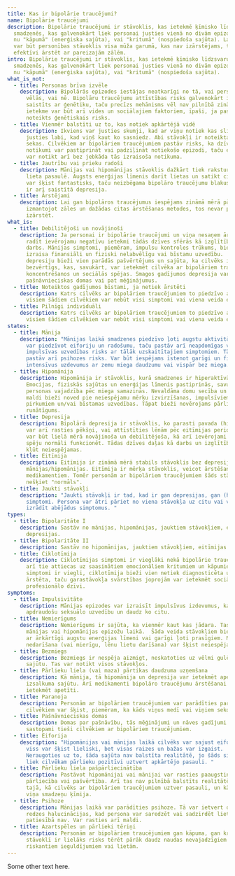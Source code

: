 ```yaml
---
title: Kas ir bipolārie traucējumi?
name: Bipolārie traucējumi
description: Bipolārie traucējumi ir stāvoklis, kas ietekmē ķīmisko līdzsvaru
  smadzenēs, kas galvenokārt liek personai justies vienā no divām epizodēm – vai
  nu "kāpumā" (enerģiska sajūta), vai "kritumā" (nospiedoša sajūta). Lai gan tas
  var būt personības stāvoklis visa mūža garumā, kas nav izārstējams, to var
  efektīvi ārstēt ar pareizajām zālēm.
intro: Bipolārie traucējumi ir stāvoklis, kas ietekmē ķīmisko līdzsvaru
  smadzenēs, kas galvenokārt liek personai justies vienā no divām epizodēm – vai
  nu "kāpumā" (enerģiska sajūta), vai "kritumā" (nospiedoša sajūta).
what_is_not:
  - title: Personas brīva izvēle
    description: Bipolārās epizodes iestājas neatkarīgi no tā, vai persona tās
      vēlās, vai nē. Bipolāru traucējumu attīstības risks galvenokārt ir
      saistīts ar ģenētiku, taču precīzs mehānisms vēl nav pilnībā zināms. Liela
      ietekme var būt arī vides un sociālajiem faktoriem, īpaši, ja pastāv
      noteikts ģenētiskais risks.
  - title: Vienmēr balstīti uz to, kas notiek apkārtējā vidē
    description: Ikviens var justies skumji, kad ar viņu notiek kas slikts, kā arī
      justies labi, kad viņš kaut ko sasniedz. Abi stāvokļi ir noteikta notikuma
      sekas. Cilvēkiem ar bipolāriem traucējumiem pastāv risks, ka dzīves
      notikumi var pastiprināt vai padziļināt notiekošo epizodi, taču epizodes
      var notikt arī bez jebkāda tās izraisoša notikuma.
  - title: Jautrību vai prieku radoši
    description: Mānijas vai hipomānijas stāvoklis dažkārt tiek raksturots kā labākā
      lieta pasaulē. Augsts enerģijas līmenis darīt lietas un satikt cilvēkus
      var šķist fantastisks, taču neizbēgama bipolāro traucējumu blakusparādība
      ir arī saistītā depresija.
  - title: Ārstējami
    description: Lai gan bipolāros traucējumus iespējams zināmā mērā pārvaldīt,
      izmantojot zāles un dažādas citas ārstēšanas metodes, tos nevar pilnībā
      izārstēt.
what_is:
  - title: Debilitējoši un novājinoši
    description: Ja personai ir bipolārie traucējumi un viņa nesaņem ārstēšanu, tas
      radīt ievērojamu negatīvu ietekmi tādās dzīves sfērās kā izglītība un
      darbs. Mānijas simptomi, piemēram, impulsu kontroles trūkums, bieži
      izraisa finansiāli un fiziski nelabvēlīgu vai bīstamu uzvedību.  Līdz ar
      depresiju bieži vien parādās pašvērtējums un sajūta, ka cilvēks ir
      bezvērtīgs, kas, savukārt, var ietekmēt cilvēka ar bipolāriem traucējumiem
      koncentrēšanos un sociālās spējas. Smagos gadījumos depresija var izraisīt
      pašnāvnieciskas domas vai pat mēģinājumus.
  - title: Noteiktos gadījumos bīstami, ja netiek ārstēti
    description: Katrs cilvēks ar bipolāriem traucējumiem to piedzīvo atšķirīgi, un
      visiem šādiem cilvēkiem var nebūt visi simptomi vai viena veida epizodes.
  - title: Pilnīgi individuāli
    description: Katrs cilvēks ar bipolāriem traucējumiem to piedzīvo atšķirīgi, un
      visiem šādiem cilvēkiem var nebūt visi simptomi vai viena veida epizodes
states:
  - title: Mānija
    description: "Mānijas laikā smadzenes piedzīvo ļoti augstu aktivitāti. Persona
      var piedzīvot eiforiju un radošumu, taču pastāv arī neapdomīgas vai
      impulsīvas uzvedības risks ar tālāk uzskaitītajiem simptomiem. Tāpat
      pastāv arī psihozes risks. Var būt iespējams īstenot garīgi un fiziski
      intensīvus uzdevumus ar zemu miega daudzumu vai vispār bez miega. "
  - title: Hipomānija
    description: Hipomānija ir stāvoklis, kurā smadzenes ir hiperaktīvā ciklā.
      Emocijas, fiziskās sajūtas un enerģijas līmenis pastiprinās, savukārt
      personas vajadzība pēc miega samazinās. Nevaldāma domu secība un grandiozi
      maldi bieži noved pie neiespējamu mērķu izvirzīšanas, impulsīviem
      pirkumiem un/vai bīstamas uzvedības. Tāpat bieži novērojams pārlieks
      runātīgums.
  - title: Depresija
    description: Bipolārā depresija ir stāvoklis, ko parasti pavada (hipo)mānija. Tā
      var arī rasties pēkšņi, vai attīstīties lēnām pēc eitīmijas perioda. Tā
      var būt lielā mērā novājinoša un debilitējoša, kā arī ievērojami samazināt
      spēju normāli funkcionēt. Tādas dzīves daļas kā darbs un izglītība var
      kļūt neiespējamas.
  - title: Eitīmija
    description: Eitīmija ir zināmā mērā stabils stāvoklis bez depresijas vai
      mānijas/hipomānijas. Eitīmija ir mērķa stāvoklis, veicot ārstēšanu ar
      medikamentiem. Tomēr personām ar bipolāriem traucējumiem šāds stāvoklis
      nešķiet "normāls".
  - title: Jaukti stāvokļi
    description: "Jaukti stāvokļi ir tad, kad ir gan depresijas, gan (hipo)mānijas
      simptomi. Persona var ātri pāriet no viena stāvokļa uz citu vai vienlaikus
      izrādīt abējādus simptomus. "
types:
  - title: Bipolaritāte I
    description: Sastāv no mānijas, hipomānijas, jauktiem stāvokļiem, eitīmijas un
      depresijas.
  - title: Bipolaritāte II
    description: Sastāv no hipomānijas, jauktiem stāvokļiem, eitīmijas un depresijas.
  - title: Ciklotīmija
    description: Ciklotīmijas simptomi ir vieglāki nekā bipolārie traucējumi, taču
      arī tie attiecas uz saasinātiem emocionāliem kritumiem un kāpumiem. Tā kā
      simptomi ir viegli, ciklotīmija bieži vien netiek diagnosticēta un netiek
      ārstēta, taču garastāvokļa svārstības joprojām var ietekmēt sociālo un
      profesionālo dzīvi.
symptoms:
  - title: Impulsivitāte
    description: Mānijas epizodes var izraisīt impulsīvus izdevumus, kaitīgu vai
      apdraudošu seksuālo uzvedību un daudz ko citu.
  - title: Nemierīgums
    description: Nemierīgums ir sajūta, ka vienmēr kaut kas jādara. Tas var pastāvēt
      mānijas vai hipomānijas epizožu laikā.  Šāda veida stāvokļiem bieži jābūt
      ar ārkārtīgi augstu enerģijas līmeni vai garīgi ļoti prasīgiem. Nekā
      nedarīšana (vai mierīgu, lēnu lietu darīšana) var šķist neiespējama.
  - title: Bezmiegs
    description: Bezmiegs ir nespēja aizmigt, neskatoties uz vēlmi gulēt un noguruma
      sajūtu. Tas var notikt visos stāvokļos.
  - title: Pārlieku liela (vai maza) pārtikas daudzuma uzņemšana
    description: Kā mānija, tā hipomānija un depresija var ietekmēt apetīti un
      izsalkuma sajūtu. Arī medikamenti bipolāro traucējumu ārstēšanai var
      ietekmēt apetīti.
  - title: Paranoja
    description: Personām ar bipolāriem traucējumiem var parādīties paranoja. Šādiem
      cilvēkiem var šķist, piemēram, ka kāds viņus medī vai viņiem seko.
  - title: Pašnāvnieciskas domas
    description: Domas par pašnāvību, tās mēģinājumi un nāves gadījumi ir biežāk
      sastopami tieši cilvēkiem ar bipolāriem traucējumiem.
  - title: Eiforija
    description: "Hipomānijas vai mānijas laikā cilvēks var sajust eiforiju. Pilnīgi
      viss var šķist lieliski, bet visas raizes un bažas var izgaist.
      Neraugoties uz to, šāda sajūta nav balstīta realitātē, jo šāds simptoms
      liek cilvēkam pārlieku pozitīvi uztvert apkārtējo pasauli. "
  - title: Pārlieku liela pašpārliecinātība
    description: Pastāvot hipomānijai vai mānijai var rasties paaugstināta
      pārliecība vai pašvērtība. Arī tas nav pilnībā balstīts realitātē, bet gan
      tajā, kā cilvēks ar bipolāriem traucējumiem uztver pasauli, un kā darbojas
      viņa smadzeņu ķīmija.
  - title: Psihoze
    description: Mānijas laikā var parādīties psihoze. Tā var ietvert dzirdes un
      redzes halucinācijas, kad persona var saredzēt vai sadzirdēt lietas, kuru
      patiesībā nav. Var rasties arī maldi.
  - title: Azartspēles un pārlieki tēriņi
    description: Personām ar bipolāriem traucējumiem gan kāpuma, gan krituma
      stāvoklī ir lielāks risks tērēt pārāk daudz naudas nevajadzīgiem vai
      riskantiem ieguldījumiem vai lietām.
---
```


Some other text here.
